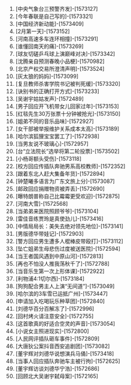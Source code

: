 
1. [中央气象台三预警齐发]-[1573127]
1. [今年春联是自己写的]-[1573321]
1. [中国经济新动能]-[1573409]
1. [2月第一天]-[1573152]
1. [河南高速多车连环相撞]-[1573291]
1. [谁懂回南天的痛]-[1573269]
1. [球友切磋乒乓球上演巅峰对决]-[1573342]
1. [沈腾亲自预测春晚小品梗]-[1570982]
1. [北京产权交易所澄清声明]-[1573524]
1. [灰太狼的妈妈]-[1573099]
1. [复旦教师杀害学院书记被判死缓]-[1573320]
1. [诀别书的正确打开方式]-[1573233]
1. [吴谢宇姑姑发声]-[1572489]
1. [男子回应开飞机带女儿回家过年]-[1573153]
1. [红毯先生30万张票十分钟被抢光]-[1573150]
1. [姐弟不同的音乐品味]-[1572927]
1. [女干部被举报维护关系成本太高]-[1573189]
1. [哈尔滨狐狸宝宝罢工了]-[1572938]
1. [当男友说不玻璃心]-[1572957]
1. [台“立法院长”选举将第二轮投票]-[1573502]
1. [小杨哥额头受伤]-[1573118]
1. [校方回应传插队奔驰男系高校教师]-[1572352]
1. [跟着东北人赶大集备年货]-[1572894]
1. [钟楚曦多语言为广东文旅上分]-[1573087]
1. [邮政回应捐赠物资被弄丢]-[1572690]
1. [曝特朗普称自己比霉霉更受欢迎]-[1572875]
1. [河南大雪]-[1572568]
1. [当弟弟来医院照顾爷爷]-[1573104]
1. [雷佳音练贾玲是真使劲儿]-[1573416]
1. [中情局局长：美失去绝对领先地位]-[1573141]
1. [男版德华带娃记]-[1572903]
1. [警方回应男生遭多人棍棒皮带殴打]-[1573112]
1. [坠亡姐弟生母悲伤过度被送医院]-[1572594]
1. [当王者国风遇到中原山河]-[1572813]
1. [再也不怕没人推我荡秋千了]-[1572788]
1. [当音乐生第一次上形体课]-[1572922]
1. [利物浦4:1切尔西]-[1573184]
1. [狗狗配合男主人上演“无间道”]-[1573049]
1. [哈尔滨的3车雪已运抵广州]-[1573447]
1. [申请加入吃喝玩乐种草团]-[1572840]
1. [刘德华百分百解冻了]-[1572996]
1. [回村烤火请注意安全]-[1572755]
1. [这首歌真的好适合空灵的声音]-[1573054]
1. [小说女主照进现实]-[1572800]
1. [人民网评插队砸车事件]-[1572809]
1. [大唐狄公案抖音西安追剧团]-[1573082]
1. [董宇辉对刘德华说想演兵马俑]-[1573418]
1. [当事人回应插队奔驰车主被行拘]-[1572625]
1. [董宇辉访谈刘德华宁浩]-[1572686]
1. [回顾北大吴谢宇弑母案]-[1572165]